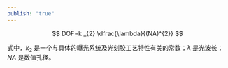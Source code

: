 ```yaml
---
publish: "true"
---
```

$$
DOF=k _{2} \dfrac{\lambda}{(NA)^{2}}
$$

式中，$k_{2}$ 是一个与具体的曝光系统及光刻胶工艺特性有关的常数；$\lambda$ 是光波长；$NA$ 是数值孔径。